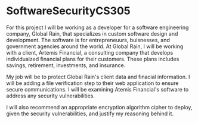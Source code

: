 # SoftwareSecurityCS305

For this project I will be working as a developer for a software engineering company, Global Rain, that specializes in custom software design and development. The software is for entrepreneuurs, buisnesses, and government agencies around the world. At Global Rain, I will be working with a client, Artemis Financial, a consulting company that develops individualzed financial plans for their customers. These plans includes savings, retirement, investments, and insurance. 

My job will be to protect Global Rain's client data and finacial information. I will be adding a file verification step to their web application to ensure secure communications. I will be examining Atemis Financial's software to address any security vulnerabilities. 

I will also recommend an appropriate encryption algorithm cipher to deploy, given the security vulnerabilities, and justify my reasoning behind it.  
